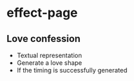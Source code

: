 # effect-page
## Love confession
* Textual representation
* Generate a love shape
* If the timing is successfully generated
